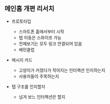 ## 메인홈 개편 리서치
- 프로토타입
	- 스마트폰 홈에서부터 시작
	- 탭 이동은 스와이프 가능
	- 전체보기는 모두 링크 연결되어 있음
	- 배민클럽


- 메시지 카드
	- 고양이가 커졌다가 작아지는 인터랙션 인지하는지
	- 사용자들이 주목하는지


- 탭 구조를 인지할지
	- 넘겨 보느 인터랙션은 할지
